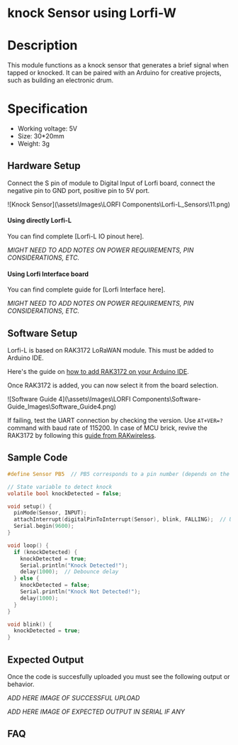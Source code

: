 # knock Sensor using Lorfi-W

# Description

This module functions as a knock sensor that generates a brief signal when tapped or knocked. It can be paired with an Arduino for creative projects, such as building an electronic drum.


# Specification

- Working voltage: 5V
- Size: 30*20mm
- Weight: 3g

## Hardware Setup

Connect the S pin of module to Digital Input of Lorfi board, connect the negative pin to GND port, positive pin to 5V port.

![Knock Sensor](\assets\Images\LORFI Components\Lorfi-L_Sensors\11.png)

#### Using directly Lorfi-L

You can find complete [Lorfi-L IO pinout here].

*MIGHT NEED TO ADD NOTES ON POWER REQUIREMENTS, PIN CONSIDERATIONS, ETC.*

#### Using Lorfi Interface board

You can find complete guide for [Lorfi Interface here].

*MIGHT NEED TO ADD NOTES ON POWER REQUIREMENTS, PIN CONSIDERATIONS, ETC.*

## Software Setup

Lorfi-L is based on RAK3172 LoRaWAN module. This must be added to Arduino IDE.

Here's the guide on <a href="/docs/Software-Guide.html">how to add RAK3172 on your Arduino IDE</a>.

Once RAK3172 is added, you can now select it from the board selection.

![Software Guide 4](\assets\Images\LORFI Components\Software-Guide_Images\Software_Guide4.png)

If failing, test the UART connection by checking the version. Use `AT+VER=?` command with baud rate of 115200. In case of MCU brick, revive the RAK3172 by following this [guide from RAKwireless](https://learn.rakwireless.com/hc/en-us/articles/26687606549911-How-To-Guide-STM32CubeProgrammer-for-RAK-Modules).

## **Sample Code**
```c
#define Sensor PB5  // PB5 corresponds to a pin number (depends on the board, e.g. D11 on Uno)

// State variable to detect knock
volatile bool knockDetected = false;

void setup() {
  pinMode(Sensor, INPUT);
  attachInterrupt(digitalPinToInterrupt(Sensor), blink, FALLING);  // Use digitalPinToInterrupt
  Serial.begin(9600);
}

void loop() {
  if (knockDetected) {
    knockDetected = true;
    Serial.println("Knock Detected!");
    delay(1000);  // Debounce delay
  } else {
    knockDetected = false;
    Serial.println("Knock Not Detected!");
    delay(1000);
  }
}

void blink() {
  knockDetected = true;
}
```

## Expected Output

Once the code is succesfully uploaded you must see the following output or behavior.

*ADD HERE IMAGE OF SUCCESSFUL UPLOAD*

*ADD HERE IMAGE OF EXPECTED OUTPUT IN SERIAL IF ANY*

## FAQ
